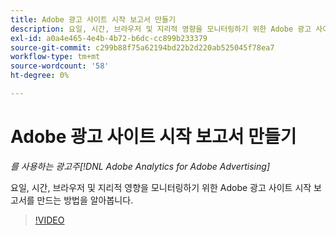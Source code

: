 ```yaml
---
title: Adobe 광고 사이트 시작 보고서 만들기
description: 요일, 시간, 브라우저 및 지리적 영향을 모니터링하기 위한 Adobe 광고 사이트 시작 보고서를 만드는 방법을 알아봅니다.
exl-id: a0a4e465-4e4b-4b72-b6dc-cc899b233379
source-git-commit: c299b88f75a62194bd22b2d220ab525045f78ea7
workflow-type: tm+mt
source-wordcount: '58'
ht-degree: 0%

---
```


# Adobe 광고 사이트 시작 보고서 만들기

*를 사용하는 광고주[!DNL Adobe Analytics for Adobe Advertising]*

요일, 시간, 브라우저 및 지리적 영향을 모니터링하기 위한 Adobe 광고 사이트 시작 보고서를 만드는 방법을 알아봅니다.

>[!VIDEO](https://video.tv.adobe.com/v/33921)
